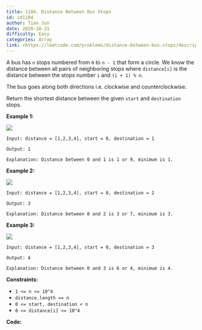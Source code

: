 ```yaml
---
title: 1184. Distance Between Bus Stops
id: id1184
author: Tian Jun
date: 2020-10-31
difficulty: Easy
categories: Array
link: <https://leetcode.com/problems/distance-between-bus-stops/description/>
---
```


A bus has `n` stops numbered from `0` to `n - 1` that form a circle. We know
the distance between all pairs of neighboring stops where `distance[i]` is the
distance between the stops number `i` and `(i + 1) % n`.

The bus goes along both directions i.e. clockwise and counterclockwise.

Return the shortest distance between the given `start` and `destination`
stops.



**Example 1:**

![](https://assets.leetcode.com/uploads/2019/09/03/untitled-diagram-1.jpg)
            
	Input: distance = [1,2,3,4], start = 0, destination = 1    
	Output: 1    
	Explanation: Distance between 0 and 1 is 1 or 9, minimum is 1.



**Example 2:**

![](https://assets.leetcode.com/uploads/2019/09/03/untitled-diagram-1-1.jpg)
            
	Input: distance = [1,2,3,4], start = 0, destination = 2    
	Output: 3    
	Explanation: Distance between 0 and 2 is 3 or 7, minimum is 3.    



**Example 3:**

![](https://assets.leetcode.com/uploads/2019/09/03/untitled-diagram-1-2.jpg)
            
	Input: distance = [1,2,3,4], start = 0, destination = 3    
	Output: 4    
	Explanation: Distance between 0 and 3 is 6 or 4, minimum is 4.    



**Constraints:**

  * `1 <= n <= 10^4`
  * `distance.length == n`
  * `0 <= start, destination < n`
  * `0 <= distance[i] <= 10^4`


**Code:**
